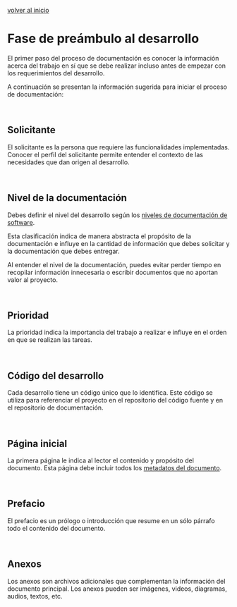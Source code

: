 [volver al inicio](/readme.md)

# Fase de preámbulo al desarrollo

El primer paso del proceso de documentación es conocer la información acerca del trabajo en sí que se debe realizar incluso antes de empezar con los requerimientos del desarrollo.

A continuación se presentan la información sugerida para iniciar el proceso de documentación:

<br>

## Solicitante

El solicitante es la persona que requiere las funcionalidades implementadas. Conocer el perfil del solicitante permite entender el contexto de las necesidades que dan origen al desarrollo.

<br>

## Nivel de la documentación

Debes definir el nivel del desarrollo según los [niveles de documentación de software](/readme.md).

Esta clasificación indica de manera abstracta el propósito de la documentación e influye en la cantidad de información que debes solicitar y la documentación que debes entregar.

Al entender el nivel de la documentación, puedes evitar perder tiempo en recopilar información innecesaria o escribir documentos que no aportan valor al proyecto.

<br>

## Prioridad

La prioridad indica la importancia del trabajo a realizar e influye en el orden en que se realizan las tareas.

<br>

## Código del desarrollo

Cada desarrollo tiene un código único que lo identifica. Este código se utiliza para referenciar el proyecto en el repositorio del código fuente y en el repositorio de documentación.

<br>

## Página inicial

La primera página le indica al lector el contenido y propósito del documento. Esta página debe incluir todos los [metadatos del documento](/docs/meta.md).

<br>

## Prefacio

El prefacio es un prólogo o introducción que resume en un sólo párrafo todo el contenido del documento.

<br>

## Anexos

Los anexos son archivos adicionales que complementan la información del documento principal. Los anexos pueden ser imágenes, videos, diagramas, audios, textos, etc.